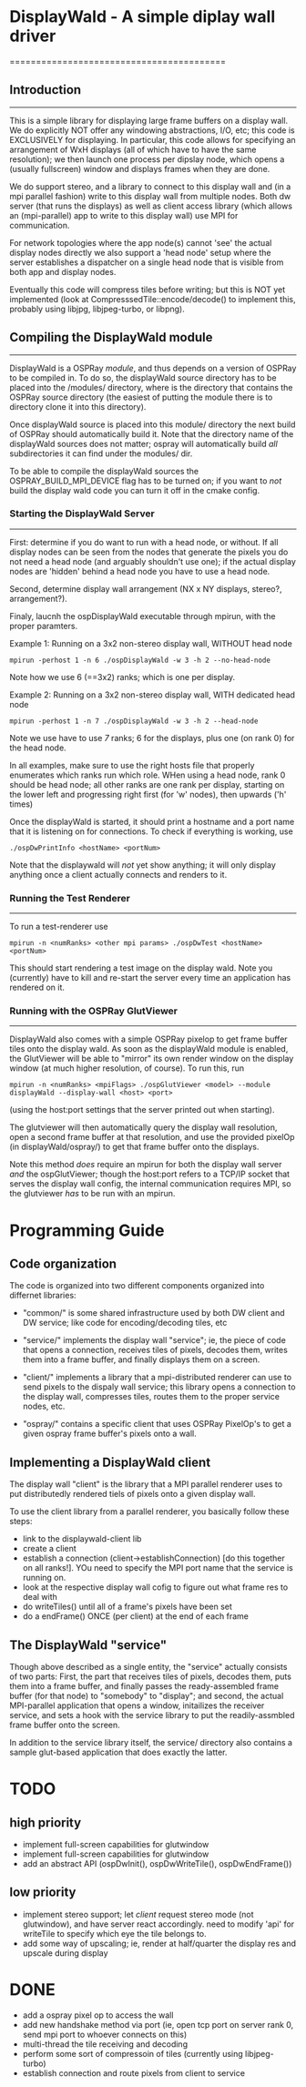 # DisplayWald - A simple diplay wall driver
=========================================

## Introduction
------------

This is a simple library for displaying large frame buffers on a
display wall. We do explicitly NOT offer any windowing abstractions,
I/O, etc; this code is EXCLUSIVELY for displaying. In particular, this
code allows for specifying an arrangement of WxH displays (all of
which have to have the same resolution); we then launch one process
per dipslay node, which opens a (usually fullscreen) window and
displays frames when they are done.

We do support stereo, and a library to connect to this display wall
and (in a mpi parallel fashion) write to this display wall from
multiple nodes. Both dw server (that runs the displays) as well as
client access library (which allows an (mpi-parallel) app to write to
this display wall) use MPI for communication. 

For network topologies where the app node(s) cannot 'see' the actual
display nodes directly we also support a 'head node' setup where the
server establishes a dispatcher on a single head node that is visible
from both app and display nodes.

Eventually this code will compress tiles before writing; but this is
NOT yet implemented (look at CompresssedTile::encode/decode() to
implement this, probably using libjpg, libjpeg-turbo, or libpng).

## Compiling the DisplayWald module
-----------------------------------

DisplayWald is a OSPRay *module*, and thus depends on a version of
OSPRay to be compiled in. To do so, the displayWald source directory
has to be placed into the <ospray>/modules/ directory, where <ospray>
is the directory that contains the OSPRay source directory (the
easiest of putting the module there is to directory clone it into this
directory). 

Once displayWald source is placed into this module/ directory the next
build of OSPRay should automatically build it. Note that the directory
name of the displayWald sources does not matter; ospray will
automatically build _all_ subdirectories it can find under the
modules/ dir.

To be able to compile the displayWald sources the
OSPRAY_BUILD_MPI_DEVICE flag has to be turned on; if you want to _not_
build the display wald code you can turn it off in the cmake config.

### Starting the DisplayWald Server
-------------------------------

First: determine if you do want to run with a head node, or
without. If all display nodes can be seen from the nodes that generate
the pixels you do not need a head node (and arguably shouldn't use
one); if the actual display nodes are 'hidden' behind a head node you
have to use a head node.

Second, determine display wall arrangement (NX x NY displays, stereo?, arrangement?). 

Finaly, laucnh the ospDisplayWald executable through mpirun, with the proper paramters.

Example 1: Running on a 3x2 non-stereo display wall, WITHOUT head node

    mpirun -perhost 1 -n 6 ./ospDisplayWald -w 3 -h 2 --no-head-node

Note how we use 6 (==3x2) ranks; which is one per display.

Example 2: Running on a 3x2 non-stereo display wall, WITH dedicated head node

    mpirun -perhost 1 -n 7 ./ospDisplayWald -w 3 -h 2 --head-node
	
Note we use have to use *7* ranks; 6 for the displays, plus one (on rank 0) for the head node.

In all examples, make sure to use the right hosts file that properly
enumerates which ranks run which role. WHen using a head node, rank 0
should be head node; all other ranks are one rank per display,
starting on the lower left and progressing right first (for 'w'
nodes), then upwards ('h' times)

Once the displayWald is started, it should print a hostname and a port
name that it is listening on for connections. To check if everything
is working, use

	./ospDwPrintInfo <hostName> <portNum>
	
Note that the displaywald will _not_ yet show anything; it will only
display anything once a client actually connects and renders to it.

### Running the Test Renderer
------------------------------

To run a test-renderer use

	mpirun -n <numRanks> <other mpi params> ./ospDwTest <hostName> <portNum>
	
This should start rendering a test image on the display wald. Note you
(currently) have to kill and re-start the server every time an
application has rendered on it.

### Running with the OSPRay GlutViewer
--------------------------------------

DisplayWald also comes with a simple OSPRay pixelop to get frame
buffer tiles onto the display wald. As soon as the displayWald module is
enabled, the GlutViewer will be able to "mirror" its own render window
on the display window (at much higher resolution, of course). To run this, run

	mpirun -n <numRanks> <mpiFlags> ./ospGlutViewer <model> --module displayWald --display-wall <host> <port>
	
(using the host:port settings that the server printed out when starting).

The glutviewer will then automatically query the display wall
resolution, open a second frame buffer at that resolution, and use the
provided pixelOp (in displayWald/ospray/) to get that frame buffer
onto the displays.

Note this method _does_ require an mpirun for both the display wall
server _and_ the ospGlutViewer; though the host:port refers to a
TCP/IP socket that serves the display wall config, the internal
communication requires MPI, so the glutviewer _has_ to be run with an
mpirun.


Programming Guide
=================

Code organization
-----------------

The code is organized into two different components organized into differnet libraries:

- "common/" is some shared infrastructure used by both DW client and DW service; like 
  code for encoding/decoding tiles, etc
  
- "service/" implements the display wall "service"; ie, the piece of
  code that opens a connection, receives tiles of pixels, decodes
  them, writes them into a frame buffer, and finally displays them on
  a screen.

- "client/" implements a library that a mpi-distributed renderer can
  use to send pixels to the dispaly wall service; this library opens a
  connection to the display wall, compresses tiles, routes them to the
  proper service nodes, etc.

- "ospray/" contains a specific client that uses OSPRay PixelOp's to
  get a given ospray frame buffer's pixels onto a wall.
  
Implementing a DisplayWald client
---------------------------------

The display wall "client" is the library that a MPI parallel renderer uses
to put distributedly rendered tiels of pixels onto a given display wall.

To use the client library from a parallel renderer, you basically
follow these steps:
- link to the displaywald-client lib
- create a client
- establish a connection (client->establishConnection) [do this together on all ranks!].
  YOu need to specify the MPI port name that the service is running on.
- look at the respective display wall cofig to figure out what frame res to deal with
- do writeTiles() until all of a frame's pixels have been set
- do a endFrame() ONCE (per client) at the end of each frame

The DisplayWald "service"
-------------------------

Though above described as a single entity, the "service" actually
consists of two parts: First, the part that receives tiles of pixels,
decodes them, puts them into a frame buffer, and finally passes the
ready-assembled frame buffer (for that node) to "somebody" to
"display"; and second, the actual MPI-parallel application that opens
a window, initailizes the receiver service, and sets a hook with the
service library to put the readily-assmbled frame buffer onto the
screen.

In addition to the service library itself, the service/ directory also
contains a sample glut-based application that does exactly the latter.


TODO
====

high priority
-------------

- implement full-screen capabilities for glutwindow
- implement full-screen capabilities for glutwindow
- add an abstract API (ospDwInit(), ospDwWriteTile(), ospDwEndFrame())

low priority 
------------

- implement stereo support; let _client_ request stereo mode (not
  glutwindow), and have server react accordingly. need to modify 'api'
  for writeTile to specify which eye the tile belongs to.
- add some way of upscaling; ie, render at half/quarter the display res and
  upscale during display

DONE
====

- add a ospray pixel op to access the wall 
- add new handshake method via port (ie, open tcp port on server rank 0,
  send mpi port to whoever connects on this)
- multi-thread the tile receiving and decoding
- perform some sort of compressoin of tiles (currently using libjpeg-turbo)
- establish connection and route pixels from client to service

  
